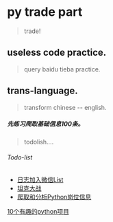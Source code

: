 
# py trade part

> trade!

## useless code practice.
> query baidu tieba practice.
## trans-language.
> transform chinese -- english.

##### 先练习爬取基础信息100条。

> todolish....

###### Todo-list
* [日志加入微信List](https://segmentfault.com/a/1190000009717078)
* [坦克大战](https://github.com/CharlesPikachu/Games)
* [爬取和分析Python岗位信息](https://link.zhihu.com/?target=https%3A//github.com/chenjiandongx/51job-spider)

[10个有趣的python项目](https://segmentfault.com/p/1210000008951510/read)

